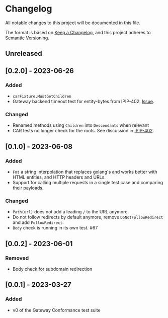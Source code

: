 # Changelog
All notable changes to this project will be documented in this file.

The format is based on [Keep a Changelog](https://keepachangelog.com/en/1.0.0/),
and this project adheres to [Semantic Versioning](https://semver.org/spec/v2.0.0.html).

## Unreleased

## [0.2.0] - 2023-06-26
### Added
- `carFixture.MustGetChildren`
- Gateway backend timeout test for entity-bytes from IPIP-402. [Issue](https://github.com/ipfs/gateway-conformance/issues/75).

### Changed
- Renamed methods using `Children` into `Descendants` when relevant
- CAR tests no longer check for the roots. See discussion in [IPIP-402](https://github.com/ipfs/specs/pull/402).

## [0.1.0] - 2023-06-08
### Added
- `Fmt` a string interpolation that replaces golang's and works better with HTML entities, and HTTP headers and URLs.
- Support for calling multiple requests in a single test case and comparing their payloads.

### Changed
- `Path(url)` does not add a leading `/` to the URL anymore.
- Do not follow redirects by default anymore, remove `DoNotFollowRedirect` and add `FollowRedirect`.
- `Body` check is running in its own test. #67

## [0.0.2] - 2023-06-01
### Removed
- Body check for subdomain redirection

## [0.0.1] - 2023-03-27
### Added
- v0 of the Gateway Conformance test suite
